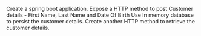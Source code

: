 Create a spring boot application.
Expose a HTTP method to post Customer details - First Name, Last Name and Date Of Birth
Use In memory database to persist the customer details.
Create another HTTP method to retrieve the customer details.
